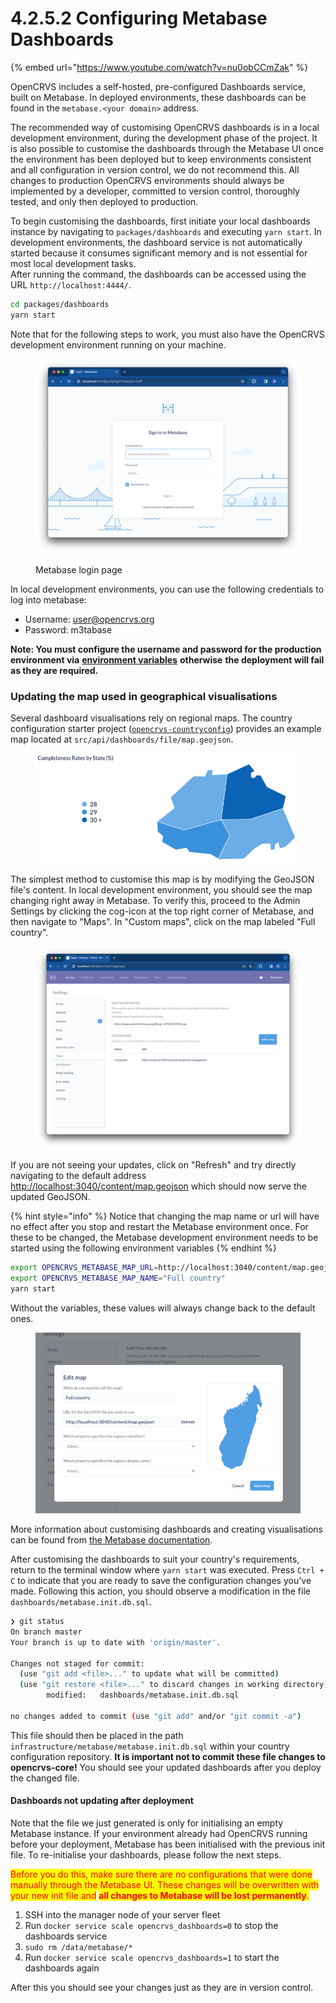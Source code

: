 # 4.2.5.2 Configuring Metabase Dashboards

{% embed url="https://www.youtube.com/watch?v=nu0obCCmZak" %}



OpenCRVS includes a self-hosted, pre-configured Dashboards service, built on Metabase. In deployed environments, these dashboards can be found in the `metabase.<your domain>` address.&#x20;

The recommended way of customising OpenCRVS dashboards is in a local development environment, during the development phase of the project. It is also possible to customise the dashboards through the Metabase UI once the environment has been deployed but to keep environments consistent and all configuration in version control, we do not recommend this. All changes to production OpenCRVS environments should always be implemented by a developer, committed to version control, thoroughly tested, and only then deployed to production.

To begin customising the dashboards, first initiate your local dashboards instance by navigating to `packages/dashboards` and executing `yarn start`. In development environments, the dashboard service is not automatically started because it consumes significant memory and is not essential for most local development tasks. \
After running the command, the dashboards can be accessed using the URL `http://localhost:4444/`.

```bash
cd packages/dashboards
yarn start
```

Note that for the following steps to work, you must also have the OpenCRVS development environment running on your machine.

<figure><img src="../../../../.gitbook/assets/image (56).png" alt=""><figcaption><p>Metabase login page</p></figcaption></figure>

In local development environments, you can use the following credentials to log into metabase:

* Username: user@opencrvs.org
* Password: m3tabase

**Note: You must configure the username and password for the production environment via** [**environment variables**](../../3.3-set-up-a-server-hosted-environment/4.3.4-create-a-github-environment/4.3.4.1-environment-secrets-and-variables-explained.md) **otherwise** **the deployment will fail as they are required.** &#x20;

### Updating the map used in geographical visualisations

Several dashboard visualisations rely on regional maps. The country configuration starter project ([`opencrvs-countryconfig`](https://github.com/opencrvs/opencrvs-countryconfig)) provides an example map located at `src/api/dashboards/file/map.geojson`.

<figure><img src="../../../../.gitbook/assets/image (55).png" alt=""><figcaption></figcaption></figure>

The simplest method to customise this map is by modifying the GeoJSON file's content. In local development environment, you should see the map changing right away in Metabase. To verify this, proceed to the Admin Settings by clicking the cog-icon at the top right corner of Metabase, and then navigate to "Maps". In "Custom maps", click on the map labeled "Full country".&#x20;

<figure><img src="../../../../.gitbook/assets/image (54).png" alt=""><figcaption></figcaption></figure>

If you are not seeing your updates, click on "Refresh" and try directly navigating to the default address [http://localhost:3040/content/map.geojson](http://localhost:3040/content/map.geojson) which should now serve the updated GeoJSON.

{% hint style="info" %}
Notice that changing the map name or url will have no effect after you stop and restart the Metabase environment once. For these to be changed, the Metabase development environment needs to be started using the following environment variables
{% endhint %}

```bash
export OPENCRVS_METABASE_MAP_URL=http://localhost:3040/content/map.geojson
export OPENCRVS_METABASE_MAP_NAME="Full country"
yarn start
```

Without the variables, these values will always change back to the default ones.



<figure><img src="../../../../.gitbook/assets/image (58).png" alt=""><figcaption></figcaption></figure>

More information about customising dashboards and creating visualisations can be found from [the Metabase documentation](https://www.metabase.com/docs/latest/).

After customising the dashboards to suit your country's requirements, return to the terminal window where `yarn start` was executed. Press `Ctrl + C` to indicate that you are ready to save the configuration changes you've made. Following this action, you should observe a modification in the file `dashboards/metabase.init.db.sql`.

```bash
❯ git status
On branch master
Your branch is up to date with 'origin/master'.

Changes not staged for commit:
  (use "git add <file>..." to update what will be committed)
  (use "git restore <file>..." to discard changes in working directory)
        modified:   dashboards/metabase.init.db.sql

no changes added to commit (use "git add" and/or "git commit -a")
```

This file should then be placed in the path `infrastructure/metabase/metabase.init.db.sql` within your country configuration repository. **It is important not to commit these file changes to opencrvs-core!** You should see your updated dashboards after you deploy the changed file.

#### Dashboards not updating after deployment

Note that the file we just generated is only for initialising an empty Metabase instance. If your environment already had OpenCRVS running before your deployment, Metabase has been initialised with the previous init file. To re-initialise your dashboards, please follow the next steps.&#x20;

<mark style="color:red;">Before you do this, make sure there are no configurations that were done manually through the Metabase UI. These changes will be overwritten with your new init file and</mark> <mark style="color:red;"></mark><mark style="color:red;">**all changes to Metabase will be lost permanently**</mark><mark style="color:red;">.</mark>

1. SSH into the manager node of your server fleet
2. Run `docker service scale opencrvs_dashboards=0` to stop the dashboards service
3. `sudo rm /data/metabase/*`
4. Run `docker service scale opencrvs_dashboards=1` to start the dashboards again

After this you should see your changes just as they are in version control.






